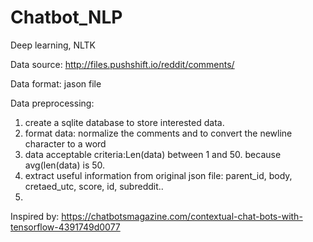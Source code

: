 # Chatbot_NLP

Deep learning, NLTK

Data source: http://files.pushshift.io/reddit/comments/

Data format: jason file

Data preprocessing:

1. create a sqlite database to store interested data.
2. format data: normalize the comments and to convert the newline character to a word
3. data acceptable criteria:Len(data) between 1 and 50. because avg(len(data) is 50.
4. extract useful information from original json file: parent_id, body, cretaed_utc, score, id, subreddit..
5. 


Inspired by:
https://chatbotsmagazine.com/contextual-chat-bots-with-tensorflow-4391749d0077
